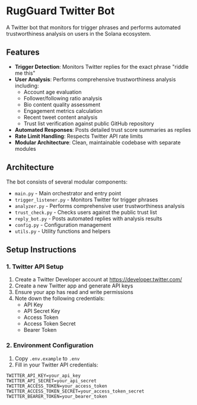 # RugGuard Twitter Bot

A Twitter bot that monitors for trigger phrases and performs automated trustworthiness analysis on users in the Solana ecosystem.

## Features

- **Trigger Detection**: Monitors Twitter replies for the exact phrase "riddle me this"
- **User Analysis**: Performs comprehensive trustworthiness analysis including:
  - Account age evaluation
  - Follower/following ratio analysis
  - Bio content quality assessment
  - Engagement metrics calculation
  - Recent tweet content analysis
  - Trust list verification against public GitHub repository
- **Automated Responses**: Posts detailed trust score summaries as replies
- **Rate Limit Handling**: Respects Twitter API rate limits
- **Modular Architecture**: Clean, maintainable codebase with separate modules

## Architecture

The bot consists of several modular components:

- `main.py` - Main orchestrator and entry point
- `trigger_listener.py` - Monitors Twitter for trigger phrases
- `analyzer.py` - Performs comprehensive user trustworthiness analysis
- `trust_check.py` - Checks users against the public trust list
- `reply_bot.py` - Posts automated replies with analysis results
- `config.py` - Configuration management
- `utils.py` - Utility functions and helpers

## Setup Instructions

### 1. Twitter API Setup

1. Create a Twitter Developer account at https://developer.twitter.com/
2. Create a new Twitter app and generate API keys
3. Ensure your app has read and write permissions
4. Note down the following credentials:
   - API Key
   - API Secret Key
   - Access Token
   - Access Token Secret
   - Bearer Token

### 2. Environment Configuration

1. Copy `.env.example` to `.env`
2. Fill in your Twitter API credentials:

```env
TWITTER_API_KEY=your_api_key
TWITTER_API_SECRET=your_api_secret
TWITTER_ACCESS_TOKEN=your_access_token
TWITTER_ACCESS_TOKEN_SECRET=your_access_token_secret
TWITTER_BEARER_TOKEN=your_bearer_token
